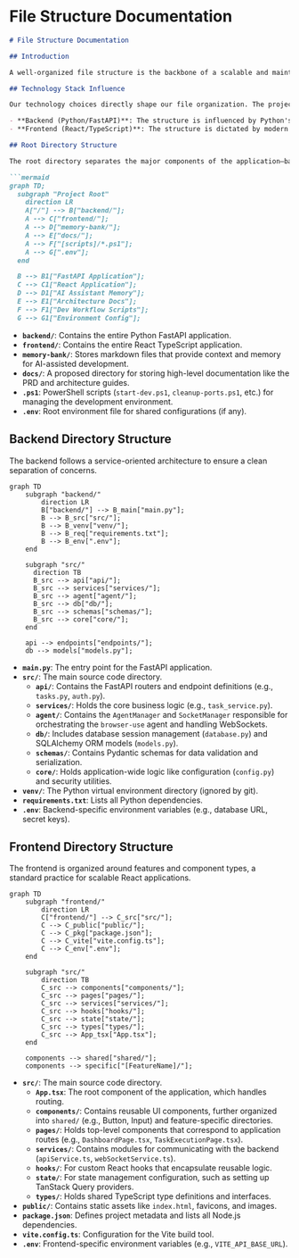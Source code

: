 # File Structure Documentation

```markdown
# File Structure Documentation

## Introduction

A well-organized file structure is the backbone of a scalable and maintainable software project. It provides a logical framework that enhances developer onboarding, simplifies debugging, and promotes a clear separation of concerns. This document outlines the standardized file and directory structure for our application, ensuring consistency and clarity across the entire codebase.

## Technology Stack Influence

Our technology choices directly shape our file organization. The project is a monorepo-style structure with two distinct sub-projects: a Python backend and a TypeScript frontend.

- **Backend (Python/FastAPI)**: The structure is influenced by Python's module system and best practices for building scalable APIs. The use of a virtual environment (`venv`) isolates dependencies, which are listed in `requirements.txt`. The modular design we've adopted encourages breaking down logic into `services`, `api` endpoints, and `db` models.
- **Frontend (React/TypeScript)**: The structure is dictated by modern React development standards. Node.js package management (`npm`) organizes dependencies in `node_modules` and `package.json`. The component-based architecture of React naturally leads to a separation of UI elements into `pages` and reusable `components`.

## Root Directory Structure

The root directory separates the major components of the application—backend, frontend, and documentation—and contains essential configuration and development scripts.

```mermaid
graph TD;
  subgraph "Project Root"
    direction LR
    A["/"] --> B["backend/"];
    A --> C["frontend/"];
    A --> D["memory-bank/"];
    A --> E["docs/"];
    A --> F["[scripts]/*.ps1"];
    A --> G[".env"];
  end

  B --> B1["FastAPI Application"];
  C --> C1["React Application"];
  D --> D1["AI Assistant Memory"];
  E --> E1["Architecture Docs"];
  F --> F1["Dev Workflow Scripts"];
  G --> G1["Environment Config"];

```

- **`backend/`**: Contains the entire Python FastAPI application.
- **`frontend/`**: Contains the entire React TypeScript application.
- **`memory-bank/`**: Stores markdown files that provide context and memory for AI-assisted development.
- **`docs/`**: A proposed directory for storing high-level documentation like the PRD and architecture guides.
- **`.ps1`**: PowerShell scripts (`start-dev.ps1`, `cleanup-ports.ps1`, etc.) for managing the development environment.
- **`.env`**: Root environment file for shared configurations (if any).

## Backend Directory Structure

The backend follows a service-oriented architecture to ensure a clean separation of concerns.

```mermaid
graph TD
    subgraph "backend/"
        direction LR
        B["backend/"] --> B_main["main.py"];
        B --> B_src["src/"];
        B --> B_venv["venv/"];
        B --> B_req["requirements.txt"];
        B --> B_env[".env"];
    end

    subgraph "src/"
      direction TB
      B_src --> api["api/"];
      B_src --> services["services/"];
      B_src --> agent["agent/"];
      B_src --> db["db/"];
      B_src --> schemas["schemas/"];
      B_src --> core["core/"];
    end

    api --> endpoints["endpoints/"];
    db --> models["models.py"];

```

- **`main.py`**: The entry point for the FastAPI application.
- **`src/`**: The main source code directory.
    - **`api/`**: Contains the FastAPI routers and endpoint definitions (e.g., `tasks.py`, `auth.py`).
    - **`services/`**: Holds the core business logic (e.g., `task_service.py`).
    - **`agent/`**: Contains the `AgentManager` and `SocketManager` responsible for orchestrating the `browser-use` agent and handling WebSockets.
    - **`db/`**: Includes database session management (`database.py`) and SQLAlchemy ORM models (`models.py`).
    - **`schemas/`**: Contains Pydantic schemas for data validation and serialization.
    - **`core/`**: Holds application-wide logic like configuration (`config.py`) and security utilities.
- **`venv/`**: The Python virtual environment directory (ignored by git).
- **`requirements.txt`**: Lists all Python dependencies.
- **`.env`**: Backend-specific environment variables (e.g., database URL, secret keys).

## Frontend Directory Structure

The frontend is organized around features and component types, a standard practice for scalable React applications.

```mermaid
graph TD
    subgraph "frontend/"
        direction LR
        C["frontend/"] --> C_src["src/"];
        C --> C_public["public/"];
        C --> C_pkg["package.json"];
        C --> C_vite["vite.config.ts"];
        C --> C_env[".env"];
    end

    subgraph "src/"
        direction TB
        C_src --> components["components/"];
        C_src --> pages["pages/"];
        C_src --> services["services/"];
        C_src --> hooks["hooks/"];
        C_src --> state["state/"];
        C_src --> types["types/"];
        C_src --> App_tsx["App.tsx"];
    end

    components --> shared["shared/"];
    components --> specific["[FeatureName]/"];

```

- **`src/`**: The main source code directory.
    - **`App.tsx`**: The root component of the application, which handles routing.
    - **`components/`**: Contains reusable UI components, further organized into `shared/` (e.g., Button, Input) and feature-specific directories.
    - **`pages/`**: Holds top-level components that correspond to application routes (e.g., `DashboardPage.tsx`, `TaskExecutionPage.tsx`).
    - **`services/`**: Contains modules for communicating with the backend (`apiService.ts`, `webSocketService.ts`).
    - **`hooks/`**: For custom React hooks that encapsulate reusable logic.
    - **`state/`**: For state management configuration, such as setting up TanStack Query providers.
    - **`types/`**: Holds shared TypeScript type definitions and interfaces.
- **`public/`**: Contains static assets like `index.html`, favicons, and images.
- **`package.json`**: Defines project metadata and lists all Node.js dependencies.
- **`vite.config.ts`**: Configuration for the Vite build tool.
- **`.env`**: Frontend-specific environment variables (e.g., `VITE_API_BASE_URL`).